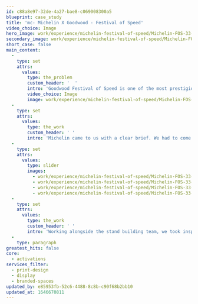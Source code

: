 ```yaml
---
id: c88a8e97-32de-4a27-bae8-c069008300a5
blueprint: case_study
title: 'mc- Michelin X Goodwood - Festival of Speed'
video_choice: Image
hero_image: work/experience/michelin-festival-of-speed/Michelin-FOS-33-Experience-Full-Image-2732x1536.jpg
secondary_image: work/experience/michelin-festival-of-speed/Michelin-FOS-33-Experience-Secondary-Image-896x597.jpg
short_case: false
main_content:
  -
    type: set
    attrs:
      values:
        type: the_problem
        custom_header: '  '
        intro: 'Goodwood Festival of Speed is one of the most prestigious events on the motorsport calendar. So it''s no surprise, that anticipation was at fever pitch heading into 2021, as Goodwood returned after a year away. '
        video_choice: Image
        image: work/experience/michelin-festival-of-speed/Michelin-FOS-33-Experience-Large-927x522.jpg
  -
    type: set
    attrs:
      values:
        type: the_work
        custom_header: ' '
        intro: 'Michelin came to us with a clear brief. We had to come up with a concept that would get their key message of "Performance made to last" across in a dynamic way, but also within the Black & White colour scheme that is unique to Goodwood.'
  -
    type: set
    attrs:
      values:
        type: slider
        images:
          - work/experience/michelin-festival-of-speed/Michelin-FOS-33-Experience-Small-740x416.25-1.jpg
          - work/experience/michelin-festival-of-speed/Michelin-FOS-33-Experience-Small-740x416.25-2.jpg
          - work/experience/michelin-festival-of-speed/Michelin-FOS-33-Experience-Small-740x416.25-3.jpg
          - work/experience/michelin-festival-of-speed/Michelin-FOS-33-Experience-Small-740x416.25-4.jpg
  -
    type: set
    attrs:
      values:
        type: the_work
        custom_header: ' '
        intro: 'Working alongside the stand building team, we took inspiration from the key message to use Michelin Man in a range of dynamic poses. Twinned with the heavy slab typography of the Michelin typeface - we created a visually impactful stand for Michelin''s return to Goodwood, attracting the likes of Jenson Button across the weekend.'
  -
    type: paragraph
greatest_hits: false
core:
  - activations
services_filter:
  - print-design
  - display
  - branded-spaces
updated_by: e85953fb-52c6-4488-8c8b-c90f68b2bb10
updated_at: 1646670811
---
```

